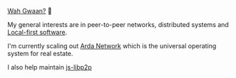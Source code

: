 [Wah Gwaan?](https://jamaicanpatwah.com/term/Wah-Gwaan/1199) 👋

My general interests are in peer-to-peer networks, distributed systems and [Local-first software](https://www.inkandswitch.com/local-first/).

I'm currently scaling out [Arda Network](https://www.arda.xyz/) which is the universal operating system for real estate.

I also help maintain [js-libp2p](https://github.com/libp2p/js-libp2p)
